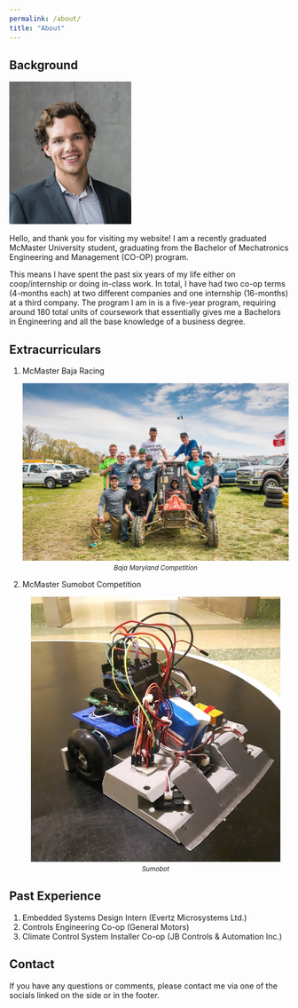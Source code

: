 ```yaml
---
permalink: /about/
title: "About"
---
```

<link rel="stylesheet" type="text/css" href="/style.css">

## Background
<div class="imageLeft-container">
  <div class="imageLeft"><img src="/assets/images/headshot.jpg" alt="headshot" width="220"/></div>
  <div class="imageLeft-content"><p>Hello, and thank you for visiting my website! I am a recently graduated McMaster University student, graduating from the Bachelor of Mechatronics Engineering and Management (CO-OP) program.</p>
  <p>This means I have spent the past six years of my life either on coop/internship or doing in-class work. In total, I have had two co-op terms (4-months each) at two different companies and one internship (16-months) at a third company. The program I am in is a five-year program, requiring around 180 total units of coursework that essentially gives me a Bachelors in Engineering and all the base knowledge of a business degree.</p></div>
</div>

## Extracurriculars
1. McMaster Baja Racing
	<p style="text-align: center;" align="center">
	  <img src="/assets/images/projects/baja/maryland.jpg" class="centerImage" alt="Maryland Competition" width="600"/><br>
	  <i><small>Baja Maryland Competition</small></i>
	</p>

2. McMaster Sumobot Competition
	<p style="text-align: center;" align="center">
	  <img src="/assets/images/projects/sumobots/senior_competition.jpg" class="centerImage" alt="Sumobot Senior Competition" width="450"/><br>
	  <i><small>Sumobot</small></i>
	</p>

## Past Experience
1. Embedded Systems Design Intern (Evertz Microsystems Ltd.)
2. Controls Engineering Co-op (General Motors)
3. Climate Control System Installer Co-op (JB Controls & Automation Inc.)


## Contact
If you have any questions or comments, please contact me via one of the socials linked on the side or in the footer. 